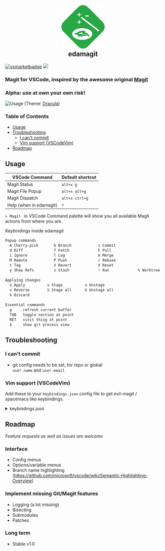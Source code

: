 <div align="center"><h2><img src="https://github.com/kahole/edamagit/raw/develop/images/edamagit_logo.png" height="140"><br/>edamagit</h2>
</div>

[![vsmarketbadge](https://vsmarketplacebadge.apphb.com/version-short/kahole.magit.svg)](https://marketplace.visualstudio.com/items?itemName=kahole.magit)
<a href="https://www.buymeacoffee.com/kahole" target="_blank"><img src="https://cdn.buymeacoffee.com/buttons/default-orange.png" height="30"></a>

### Magit for VSCode, inspired by the awesome original [Magit](https://magit.vc/)

### **Alpha**: use at own your own risk!

![Usage](https://github.com/kahole/edamagit/raw/294aec866fbbd3a10b3d628af92823531793a244/magit_commit_demo.gif)
(Theme: [Dracula](https://draculatheme.com/))

### Table of Contents

- [Usage](#usage)
- [Troubleshooting](#troubleshooting)
  * [I can't commit](#i-cant-commit)
  * [Vim support (VSCodeVim)](#vim-support-vscodevim)
- [Roadmap](#roadmap)

## Usage

| VSCode Command      | Default shortcut |
|---------------------|------------------|
| Magit Status        |   `alt+x g`      |
| Magit File Popup    |   `alt+x alt+g`    |
| Magit Dispatch      |   `alt+x ctrl+g`    |
| Help (when in edamagit)| `?` |

`> Magit ` in VSCode Command palette will show you all available Magit actions from where you are.


Keybindings inside edamagit
```
Popup commands
  A Cherry-pick       b Branch            c Commit
  d Diff              f Fetch             F Pull
  i Ignore            l Log               m Merge
  M Remote            P Push              r Rebase
  t Tag               V Revert            X Reset
  y Show Refs         z Stash             ! Run             % Worktree
 
Applying changes
  a Apply          s Stage          u Unstage
  v Reverse        S Stage all      U Unstage all
  k Discard
  
Essential commands
  g     refresh current buffer
  TAB   toggle section at point
  RET   visit thing at point
  $     show git process view
```

## Troubleshooting
### I can't commit
- git config needs to be set, for repo or global  
`user.name` and `user.email`

### Vim support (VSCodeVim)

Add these to your `keybindings.json` config file to get evil-magit / spacemacs like keybindings.
<details>
  <summary>keybindings.json</summary>
  
  ```json
    {
      "key": "tab",
      "command": "extension.vim_tab",
      "when": "editorFocus && vim.active && !inDebugRepl && vim.mode != 'Insert' && !editorLangId == 'magit'"
    },
    {
      "key": "tab",
      "command": "-extension.vim_tab",
      "when": "editorFocus && vim.active && !inDebugRepl && vim.mode != 'Insert'"
    },
    {
      "key": "x",
      "command": "magit.discard-at-point",
      "when": "editorTextFocus && editorLangId == 'magit'"
    },
    {
      "key": "k",
      "command": "-magit.discard-at-point",
      "when": "editorTextFocus && editorLangId == 'magit'"
    },
    {
      "key": "-",
      "command": "magit.reverse-at-point",
      "when": "editorTextFocus && editorLangId == 'magit'"
    },
    {
      "key": "v",
      "command": "-magit.reverse-at-point",
      "when": "editorTextFocus && editorLangId == 'magit'"
    },
    {
      "key": "shift+-",
      "command": "magit.reverting",
      "when": "editorTextFocus && editorLangId == 'magit'"
    },
    {
      "key": "shift+v",
      "command": "-magit.reverting",
      "when": "editorTextFocus && editorLangId == 'magit'"
    },
    {
      "key": "shift+o",
      "command": "magit.resetting",
      "when": "editorTextFocus && editorLangId == 'magit'"
    },
    {
      "key": "shift+x",
      "command": "-magit.resetting",
      "when": "editorTextFocus && editorLangId == 'magit'"
    },
    {
      "key": "x",
      "command": "-magit.reset-mixed",
      "when": "editorTextFocus && editorLangId == 'magit'"
    },
    {
      "key": "ctrl+u x",
      "command": "-magit.reset-hard",
      "when": "editorTextFocus && editorLangId == 'magit'"
    }
  ```
</details>

## Roadmap

_Feature requests as well as issues are welcome_

### Interface
- Config menus
- Options/variable menus
- Branch name highlighting     
     (https://github.com/microsoft/vscode/wiki/Semantic-Highlighting-Overview)

### Implement missing Git/Magit features
  - Logging (a lot missing)
  - Bisecting
  - Submodules
  - Patches

### Long term
- Stable v1.0
